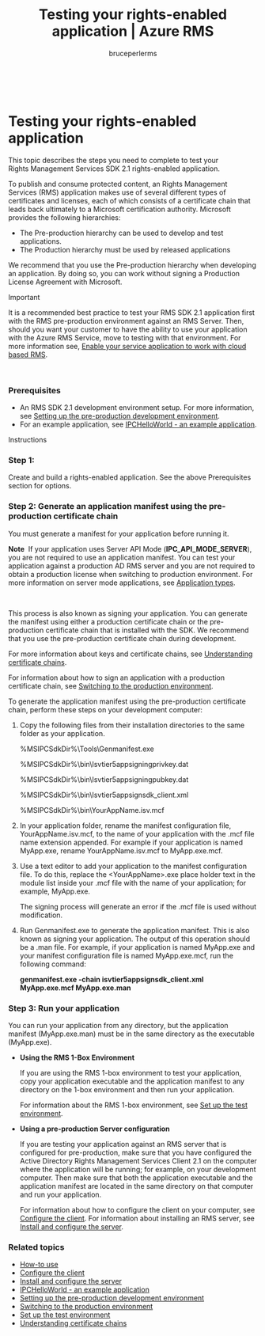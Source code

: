 ﻿---
# required metadata

title: Testing your rights-enabled application | Azure RMS
description: Describes the steps you need to complete to test your RMS SDK 2.1 rights-enabled application.
keywords:
author: bruceperlerms
manager: mbaldwin
ms.date: 04/28/2016
ms.topic: article
ms.prod: azure
ms.service: rights-management
ms.technology: techgroup-identity
ms.assetid: 43b611a8-2cc0-49a8-9db9-e81321c38f7a

# optional metadata

#ROBOTS:
audience: developer
#ms.devlang:
ms.reviewer: shubhamp
ms.suite: ems
#ms.tgt_pltfrm:
#ms.custom:

---

﻿
# Testing your rights-enabled application

This topic describes the steps you need to complete to test your Rights Management Services SDK 2.1 rights-enabled application.

To publish and consume protected content, an Rights Management Services (RMS) application makes use of several different types of certificates and licenses, each of which consists of a certificate chain that leads back ultimately to a Microsoft certification authority. Microsoft provides the following hierarchies:

-   The Pre-production hierarchy can be used to develop and test applications.
-   The Production hierarchy must be used by released applications

We recommend that you use the Pre-production hierarchy when developing an application. By doing so, you can work without signing a Production License Agreement with Microsoft.

> [!IMPORTANT]
> It is a recommended best practice to test your RMS SDK 2.1 application first with the RMS pre-production environment against an RMS Server. Then, should you want your customer to have the ability to use your application with the Azure RMS Service, move to testing with that environment. For more information see, [Enable your service application to work with cloud based RMS](how-to-use-file-api-with-aadrm-cloud.md).

 

### Prerequisites

-   An RMS SDK 2.1 development environment setup. For more information, see [Setting up the pre-production development environment](how-to-set-up-the-pre-production-development-environment.md).
-   For an example application, see [IPCHelloWorld - an example application](how-to-build-your-first-application.md).

Instructions

### Step 1:

Create and build a rights-enabled application. See the above Prerequisites section for options.

### Step 2: Generate an application manifest using the pre-production certificate chain

You must generate a manifest for your application before running it.

**Note**  If your application uses Server API Mode (**IPC\_API\_MODE\_SERVER**), you are not required to use an application manifest. You can test your application against a production AD RMS server and you are not required to obtain a production license when switching to production environment. For more information on server mode applications, see [Application types](application-types.md).

 

This process is also known as signing your application. You can generate the manifest using either a production certificate chain or the pre-production certificate chain that is installed with the SDK. We recommend that you use the pre-production certificate chain during development.

For more information about keys and certificate chains, see [Understanding certificate chains](understanding-certificate-chains.md).

For information about how to sign an application with a production certificate chain, see [Switching to the production environment](switching-to-the-production-environment.md).

To generate the application manifest using the pre-production certificate chain, perform these steps on your development computer:

1.  Copy the following files from their installation directories to the same folder as your application.

    %MSIPCSdkDir%\\Tools\\Genmanifest.exe

    %MSIPCSdkDir%\\bin\\Isvtier5appsigningprivkey.dat

    %MSIPCSdkDir%\\bin\\Isvtier5appsigningpubkey.dat

    %MSIPCSdkDir%\\bin\\Isvtier5appsignsdk\_client.xml

    %MSIPCSdkDir%\\bin\\YourAppName.isv.mcf

2.  In your application folder, rename the manifest configuration file, YourAppName.isv.mcf, to the name of your application with the .mcf file name extension appended. For example if your application is named MyApp.exe, rename YourAppName.isv.mcf to MyApp.exe.mcf.

3.  Use a text editor to add your application to the manifest configuration file. To do this, replace the &lt;YourAppName&gt;.exe place holder text in the module list inside your .mcf file with the name of your application; for example, MyApp.exe.

    The signing process will generate an error if the .mcf file is used without modification.

4.  Run Genmanifest.exe to generate the application manifest. This is also known as signing your application. The output of this operation should be a .man file. For example, if your application is named MyApp.exe and your manifest configuration file is named MyApp.exe.mcf, run the following command:

    **genmanifest.exe -chain isvtier5appsignsdk\_client.xml MyApp.exe.mcf MyApp.exe.man**

### Step 3: Run your application

You can run your application from any directory, but the application manifest (MyApp.exe.man) must be in the same directory as the executable (MyApp.exe).

-   **Using the RMS 1-Box Environment**

    If you are using the RMS 1-box environment to test your application, copy your application executable and the application manifest to any directory on the 1-box environment and then run your application.

    For information about the RMS 1-box environment, see [Set up the test environment](how-to-set-up-your-test-environment.md).

-   **Using a pre-production Server configuration**

    If you are testing your application against an RMS server that is configured for pre-production, make sure that you have configured the Active Directory Rights Management Services Client 2.1 on the computer where the application will be running; for example, on your development computer. Then make sure that both the application executable and the application manifest are located in the same directory on that computer and run your application.

    For information about how to configure the client on your computer, see [Configure the client](how-to-configure-the-ad-rms-client-2-0.md). For information about installing an RMS server, see [Install and configure the server](how-to-install-and-configure-an-rms-server.md).

### Related topics

* [How-to use](how-to-use-msipc.md)
* [Configure the client](how-to-configure-the-ad-rms-client-2-0.md)
* [Install and configure the server](how-to-install-and-configure-an-rms-server.md)
* [IPCHelloWorld - an example application](how-to-build-your-first-application.md)
* [Setting up the pre-production development environment](how-to-set-up-the-pre-production-development-environment.md)
* [Switching to the production environment](switching-to-the-production-environment.md)
* [Set up the test environment](how-to-set-up-your-test-environment.md)
* [Understanding certificate chains](understanding-certificate-chains.md)
 

 



